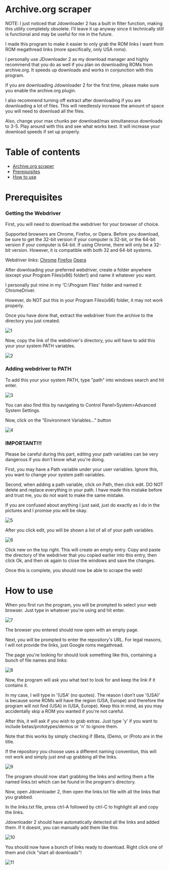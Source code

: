 # Archive.org scraper

NOTE: I just noticed that Jdownloader 2 has a built in filter function, making this utility completely obsolete. I'll leave it up anyway since it technically still is functional and may be useful for me in the future.

I made this program to make it easier to only grab the ROM links I want from ROM megathread links (more specifically, only USA roms). 

I personally use JDownloader 2 as my download manager and highly recommend that you do as well if you plan on downloading ROMs from archive.org. It speeds up downloads and works in conjunction with this program.

If you are downloading Jdownloader 2 for the first time, please make sure you enable the archive.org plugin. 

I also recommend turning off extract after downloading if you are downloading a lot of files. This will needlessly increase the amount of space you will need to download all the files.

Also, change your max chunks per download/max simultaneous downloads to 3-5. Play around with this and see what works best. It will increase your download speeds if set up properly.

# Table of contents

- [Archive.org scraper](#archiveorg-scraper)
- [Prerequisites](#prerequisites)
- [How to use](#how-to-use)

# Prerequisites

### Getting the Webdriver
First, you will need to download the webdriver for your browser of choice. 

Supported browsers are Chrome, Firefox, or Opera. 
Before you download, be sure to get the 32-bit version if your computer is 32-bit, or the 64-bit version if your computer is 64-bit.
If using Chrome, there will only be a 32-bit version. However, it is compatible with both 32 and 64-bit systems.

Webdriver links:
[Chrome](http://chromedriver.chromium.org/downloads)
[Firefox](https://github.com/mozilla/geckodriver/releases)
[Opera](https://github.com/operasoftware/operachromiumdriver/releases)


After downloading your preferred webdriver, create a folder anywhere (except your Program Files(x86) folder!) and name it whatever you want. 

I personally put mine in my 'C:\Program Files' folder and named it ChromeDriver. 

However, do NOT put this in your Program Files(x86) folder, it may not work properly. 

Once you have done that, extract the webdriver from the archive to the directory you just created. 

![1](https://i.imgur.com/Dsvcjau.png)

Now, copy the link of the webdriver's directory, you will have to add this your your system PATH variables.

![2](https://i.imgur.com/lW7wm19.png)

### Adding webdriver to PATH

To add this your your system PATH, type "path" into windows search and hit enter.

![3](https://i.imgur.com/NRuH3jJ.png)

You can also find this by navigating to Control Panel>System>Advanced System Settings.

Now, click on the "Environment Variables..." button

![4](https://i.imgur.com/xLzNksX.png)

### IMPORTANT!!!

Please be careful during this part, editing your path variables can be very dangerous if you don't know what you're doing.

First, you may have a Path variable under your user variables. Ignore this, you want to change your system path variables. 

Second, when adding a path variable, click on Path, then click edit. DO NOT delete and replace everything in your path. I have made this mistake before and trust me, you do not want to make the same mistake. 

If you are confused about anything I just said, just do exactly as I do in the pictures and I promise you will be okay.

![5](https://i.imgur.com/N2N6rj2.png)

After you click edit, you will be shown a list of all of your path variables. 

![6](https://i.imgur.com/jcZ6KXc.png)

Click new on the top right. This will create an empty entry. Copy and paste the directory of the webdriver that you copied earlier into this entry, then click Ok, and then ok again to close the windows and save the changes.

Once this is complete, you should now be able to scrape the web! 


# How to use

When you first run the program, you will be prompted to select your web browser. Just type in whatever you're using and hit enter.

![7](https://i.imgur.com/MbJsTOH.png)

The browser you entered should now open with an empty page.

Next, you will be prompted to enter the repository's URL. For legal reasons, I will not provide the links, just Google roms megathread.

The page you're looking for should look something like this, containing a bunch of file names and links:

![8](https://i.imgur.com/tASdMaI.png)

Now, the program will ask you what text to look for and keep the link if it contains it.

In my case, I will type in '(USA' (no quotes). The reason I don't use '(USA)' is because some ROMs will have the region (USA, Europe) and therefore the program will not find (USA) in (USA, Europe). Keep this in mind, as you may accidentally skip a ROM you wanted if you're not careful.

After this, it will ask if you wish to grab extras. Just type 'y' if you want to include betas/prototypes/demos or 'n' to ignore them. 

Note that this works by simply checking if (Beta, (Demo, or (Proto are in the title. 

If the repository you choose uses a different naming convention, this will not work and simply just end up grabbing all the links.

![9](https://i.imgur.com/wlVG1xo.png)

The program should now start grabbing the links and writing them a file named links.txt which can be found in the program's directory.

Now, open Jdownloader 2, then open the links.txt file with all the links that you grabbed.

In the links.txt file, press ctrl-A followed by ctrl-C to highlight all and copy the links.

Jdownloader 2 should have automatically detected all the links and added them. If it doesnt, you can manually add them like this:

![10](https://i.imgur.com/6MoYpkP.png)

You should now have a bunch of links ready to download. Right click one of them and click "start all downloads"!

![11](https://i.imgur.com/ak43Spa.png)









